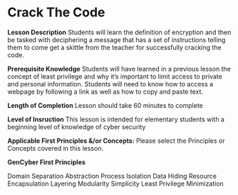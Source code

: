 # Crack The Code

**Lesson Description** Students will learn the definition of encryption and then be tasked with deciphering a message that has a set of instructions telling them to come get a skittle from the teacher for successfully cracking the code. 

**Prerequisite Knowledge** Students will have learned in a previous lesson the concept of least privilege and why it’s important to limit access to private and personal information. Students will need to know how to access a webpage by following a link as well as how to copy and paste text.

**Length of Completion** Lesson should take 60 minutes to complete

**Level of Insruction** This lesson is intended for elementary students with a beginning level of knowledge of cyber security

**Applicable First Principles &/or Concepts:** Please select the Principles or Concepts covered in this lesson. 

**GenCyber First Principles**

Domain Separation					Abstraction
Process Isolation						Data Hiding
Resource Encapsulation					Layering
Modularity							Simplicity
Least Privilege						Minimization
